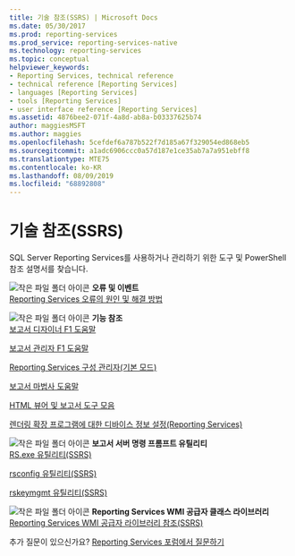 ```yaml
---
title: 기술 참조(SSRS) | Microsoft Docs
ms.date: 05/30/2017
ms.prod: reporting-services
ms.prod_service: reporting-services-native
ms.technology: reporting-services
ms.topic: conceptual
helpviewer_keywords:
- Reporting Services, technical reference
- technical reference [Reporting Services]
- languages [Reporting Services]
- tools [Reporting Services]
- user interface reference [Reporting Services]
ms.assetid: 4876bee2-071f-4a8d-ab8a-b03337625b74
author: maggiesMSFT
ms.author: maggies
ms.openlocfilehash: 5cefdef6a787b522f7d185a67f329054ed868eb5
ms.sourcegitcommit: a1adc6906ccc0a57d187e1ce35ab7a7a951ebff8
ms.translationtype: MTE75
ms.contentlocale: ko-KR
ms.lasthandoff: 08/09/2019
ms.locfileid: "68892808"
---
```

# <a name="technical-reference-ssrs"></a>기술 참조(SSRS)

  SQL Server Reporting Services를 사용하거나 관리하기 위한 도구 및 PowerShell 참조 설명서를 찾습니다.  
  
 ![작은 파일 폴더 아이콘](https://docs.microsoft.com/analysis-services/analysis-services/media/filefolder-small.png "작은 파일 폴더 아이콘") **오류 및 이벤트**  
 [Reporting Services 오류의 원인 및 해결 방법](../reporting-services/troubleshooting/cause-and-resolution-of-reporting-services-errors.md)  
  
 ![작은 파일 폴더 아이콘](https://docs.microsoft.com/analysis-services/analysis-services/media/filefolder-small.png "작은 파일 폴더 아이콘") **기능 참조**  
 [보고서 디자이너 F1 도움말](../reporting-services/tools/report-designer-f1-help.md)  
  
 [보고서 관리자 F1 도움말](https://msdn.microsoft.com/library/e0137273-85b8-45f0-83e5-38a50481768f)  
  
 [Reporting Services 구성 관리자&#40;기본 모드&#41;](../reporting-services/install-windows/reporting-services-configuration-manager-native-mode.md)  
  
 [보고서 마법사 도움말](https://msdn.microsoft.com/library/68287bcf-f91a-429f-bb7c-48c029b041fa)  
  
 [HTML 뷰어 및 보고서 도구 모음](../reporting-services/html-viewer-and-the-report-toolbar.md)  
  
 [렌더링 확장 프로그램에 대한 디바이스 정보 설정&#40;Reporting Services&#41;](../reporting-services/device-information-settings-for-rendering-extensions-reporting-services.md)  
  
 ![작은 파일 폴더 아이콘](https://docs.microsoft.com/analysis-services/analysis-services/media/filefolder-small.png "작은 파일 폴더 아이콘") **보고서 서버 명령 프롬프트 유틸리티**  
 [RS.exe 유틸리티&#40;SSRS&#41;](../reporting-services/tools/rs-exe-utility-ssrs.md)  
  
 [rsconfig 유틸리티&#40;SSRS&#41;](../reporting-services/tools/rsconfig-utility-ssrs.md)  
  
 [rskeymgmt 유틸리티&#40;SSRS&#41;](../reporting-services/tools/rskeymgmt-utility-ssrs.md)  
  
 ![작은 파일 폴더 아이콘](https://docs.microsoft.com/analysis-services/analysis-services/media/filefolder-small.png "작은 파일 폴더 아이콘") **Reporting Services WMI 공급자 클래스 라이브러리**  
 [Reporting Services WMI 공급자 라이브러리 참조&#40;SSRS&#41;](../reporting-services/wmi-provider-library-reference/reporting-services-wmi-provider-library-reference-ssrs.md)  

추가 질문이 있으신가요? [Reporting Services 포럼에서 질문하기](https://go.microsoft.com/fwlink/?LinkId=620231)
